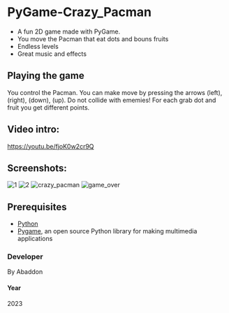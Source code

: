 # PyGame-Crazy_Pacman

- A fun 2D game made with PyGame.
- You move the Pacman that eat dots and bouns fruits
- Endless levels
- Great music and effects

## Playing the game
You control the Pacman. You can make  move  by pressing the arrows (left), (right), (down), (up).
Do not collide with ememies!
For each grab dot and fruit you get different points.

## Video intro:
https://youtu.be/fjoK0w2cr9Q

## Screenshots:
![1](https://user-images.githubusercontent.com/51271834/209698330-dcdaadd8-fc3d-4772-b221-b22615396349.png)
![2](https://user-images.githubusercontent.com/51271834/209698343-d0139d1c-50ba-4713-a458-c6ccb805da2d.png)
![crazy_pacman](https://user-images.githubusercontent.com/51271834/209870791-57dcce31-04e5-46ad-a5ce-30aa02a919f0.png)
![game_over](https://user-images.githubusercontent.com/51271834/209871006-3aabcd1b-8544-424c-9a97-a44ee1449ac9.png)


## Prerequisites
- [Python](https://www.python.org)
- [Pygame](https://www.pygame.org/news), an open source Python library for making multimedia applications

### Developer
By Abaddon

#### Year
2023
